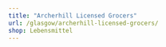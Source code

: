 ```yaml
---
title: "Archerhill Licensed Grocers"
url: /glasgow/archerhill-licensed-grocers/
shop: Lebensmittel
---
```

